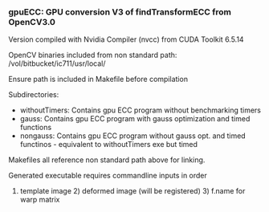### gpuECC: GPU conversion V3 of findTransformECC from OpenCV3.0

Version compiled with Nvidia Compiler (nvcc) from CUDA Toolkit 6.5.14

OpenCV binaries included from non standard path: /vol/bitbucket/ic711/usr/local/

Ensure path is included in Makefile before compilation

Subdirectories:
  * withoutTimers: Contains gpu ECC program without benchmarking timers
  * gauss:          Contains gpu ECC program with gauss optimization 
                   and timed functions
  * nongauss:      Contains gpu ECC program without gauss opt. and timed
                   functinos - equivalent to withoutTimers exe but timed

Makefiles all reference non standard path above for linking.

Generated executable requires commandline inputs in order
1) template image 2) deformed image (will be registered) 3) f.name for warp
matrix
